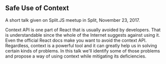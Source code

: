 ## Safe Use of Context
A short talk given on Split.JS meetup in Split, November 23, 2017.

Context API is one part of React that is usually avoided by developers.
That is understandable since the whole of the Internet suggests against using it.
Even the official React docs make you want to avoid the context API.
Regardless, context is a powerful tool and it can greatly help us in solving certain kinds of problems.
In this talk we'll identify some of those problems and propose a way of using context while mitigating its deficiencies.